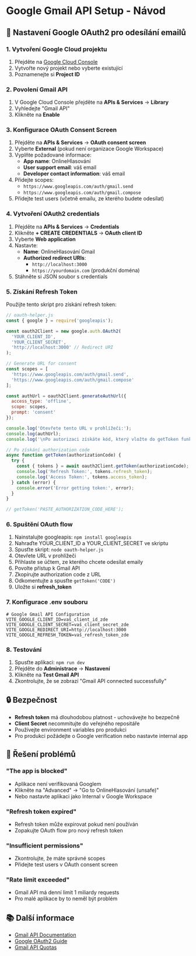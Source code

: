 # Google Gmail API Setup - Návod

## 🔧 Nastavení Google OAuth2 pro odesílání emailů

### 1. Vytvoření Google Cloud projektu

1. Přejděte na [Google Cloud Console](https://console.cloud.google.com/)
2. Vytvořte nový projekt nebo vyberte existující
3. Poznamenejte si **Project ID**

### 2. Povolení Gmail API

1. V Google Cloud Console přejděte na **APIs & Services** → **Library**
2. Vyhledejte "Gmail API"
3. Klikněte na **Enable**

### 3. Konfigurace OAuth Consent Screen

1. Přejděte na **APIs & Services** → **OAuth consent screen**
2. Vyberte **External** (pokud není organizace Google Workspace)
3. Vyplňte požadované informace:
   - **App name**: OnlineHlasování
   - **User support email**: váš email
   - **Developer contact information**: váš email
4. Přidejte scopes:
   - `https://www.googleapis.com/auth/gmail.send`
   - `https://www.googleapis.com/auth/gmail.compose`
5. Přidejte test users (včetně emailu, ze kterého budete odesílat)

### 4. Vytvoření OAuth2 credentials

1. Přejděte na **APIs & Services** → **Credentials**
2. Klikněte **+ CREATE CREDENTIALS** → **OAuth client ID**
3. Vyberte **Web application**
4. Nastavte:
   - **Name**: OnlineHlasování Gmail
   - **Authorized redirect URIs**: 
     - `http://localhost:3000`
     - `https://yourdomain.com` (produkční doména)
5. Stáhněte si JSON soubor s credentials

### 5. Získání Refresh Token

Použijte tento skript pro získání refresh token:

```javascript
// oauth-helper.js
const { google } = require('googleapis');

const oauth2Client = new google.auth.OAuth2(
  'YOUR_CLIENT_ID',
  'YOUR_CLIENT_SECRET',
  'http://localhost:3000' // Redirect URI
);

// Generate URL for consent
const scopes = [
  'https://www.googleapis.com/auth/gmail.send',
  'https://www.googleapis.com/auth/gmail.compose'
];

const authUrl = oauth2Client.generateAuthUrl({
  access_type: 'offline',
  scope: scopes,
  prompt: 'consent'
});

console.log('Otevřete tento URL v prohlížeči:');
console.log(authUrl);
console.log('\nPo autorizaci získáte kód, který vložte do getToken funkcí níže:');

// Po získání authorization code
async function getToken(authorizationCode) {
  try {
    const { tokens } = await oauth2Client.getToken(authorizationCode);
    console.log('Refresh Token:', tokens.refresh_token);
    console.log('Access Token:', tokens.access_token);
  } catch (error) {
    console.error('Error getting token:', error);
  }
}

// getToken('PASTE_AUTHORIZATION_CODE_HERE');
```

### 6. Spuštění OAuth flow

1. Nainstalujte googleapis: `npm install googleapis`
2. Nahraďte YOUR_CLIENT_ID a YOUR_CLIENT_SECRET ve skriptu
3. Spusťte skript: `node oauth-helper.js`
4. Otevřete URL v prohlížeči
5. Přihlaste se účtem, ze kterého chcete odesílat emaily
6. Povolte přístup k Gmail API
7. Zkopírujte authorization code z URL
8. Odkomentujte a spusťte `getToken('CODE')`
9. Uložte si **refresh_token**

### 7. Konfigurace .env souboru

```env
# Google Gmail API Configuration
VITE_GOOGLE_CLIENT_ID=vaš_client_id_zde
VITE_GOOGLE_CLIENT_SECRET=vaš_client_secret_zde  
VITE_GOOGLE_REDIRECT_URI=http://localhost:3000
VITE_GOOGLE_REFRESH_TOKEN=vaš_refresh_token_zde
```

### 8. Testování

1. Spusťte aplikaci: `npm run dev`
2. Přejděte do **Administrace** → **Nastavení**
3. Klikněte na **Test Gmail API**
4. Zkontrolujte, že se zobrazí "Gmail API connected successfully"

## 🔒 Bezpečnost

- **Refresh token** má dlouhodobou platnost - uchovávejte ho bezpečně
- **Client Secret** necommitujte do veřejného repositáře
- Používejte environment variables pro produkci
- Pro produkci požádejte o Google verification nebo nastavte internal app

## 🚨 Řešení problémů

### "The app is blocked"
- Aplikace není verifikovaná Googlem
- Klikněte na "Advanced" → "Go to OnlineHlasování (unsafe)"
- Nebo nastavte aplikaci jako Internal v Google Workspace

### "Refresh token expired"
- Refresh token může expirovat pokud není používán
- Zopakujte OAuth flow pro nový refresh token

### "Insufficient permissions"
- Zkontrolujte, že máte správné scopes
- Přidejte test users v OAuth consent screen

### "Rate limit exceeded"
- Gmail API má denní limit 1 miliardy requests
- Pro malé aplikace by to neměl být problém

## 📚 Další informace

- [Gmail API Documentation](https://developers.google.com/gmail/api)
- [Google OAuth2 Guide](https://developers.google.com/identity/protocols/oauth2)
- [Gmail API Quotas](https://developers.google.com/gmail/api/reference/quota)
